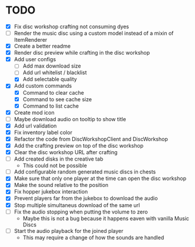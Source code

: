 # TODO
* [x] Fix disc workshop crafting not consuming dyes
* [ ] Render the music disc using a custom model instead of a mixin of ItemRenderer
* [x] Create a better readme
* [x] Render disc preview while crafting in the disc workshop
* [x] Add user configs
  * [ ] Add max download size
  * [ ] Add url whitelist / blacklist
  * [x] Add selectable quality
* [x] Add custom commands
  * [x] Command to clear cache
  * [x] Command to see cache size
  * [x] Command to list cache
* [x] Create mod icon
* [ ] Maybe download audio on tooltip to show title
* [x] Add url validation
* [x] Fix inventory label color
* [x] Refactor the code from DiscWorkshopClient and DiscWorkshop
* [x] Add the crafting preview on top of the disc workshop
* [x] Clear the disc workshop URL after crafting
* [ ] Add created disks in the creative tab
  * This could not be possible
* [ ] Add configurable random generated music discs in chests
* [x] Make sure that only one player at the time can open the disc workshop
* [x] Make the sound relative to the position
* [x] Fix hopper jukebox interaction
* [x] Prevent players far from the jukebox to download the audio
* [x] Stop multiple simultaneus download of the same url
* [ ] Fix the audio stopping when putting the volume to zero
  * Maybe this is not a bug because it happens eaven with vanilla Music Discs
* [ ] Start the audio playback for the joined player
  * This may require a change of how the sounds are handled
